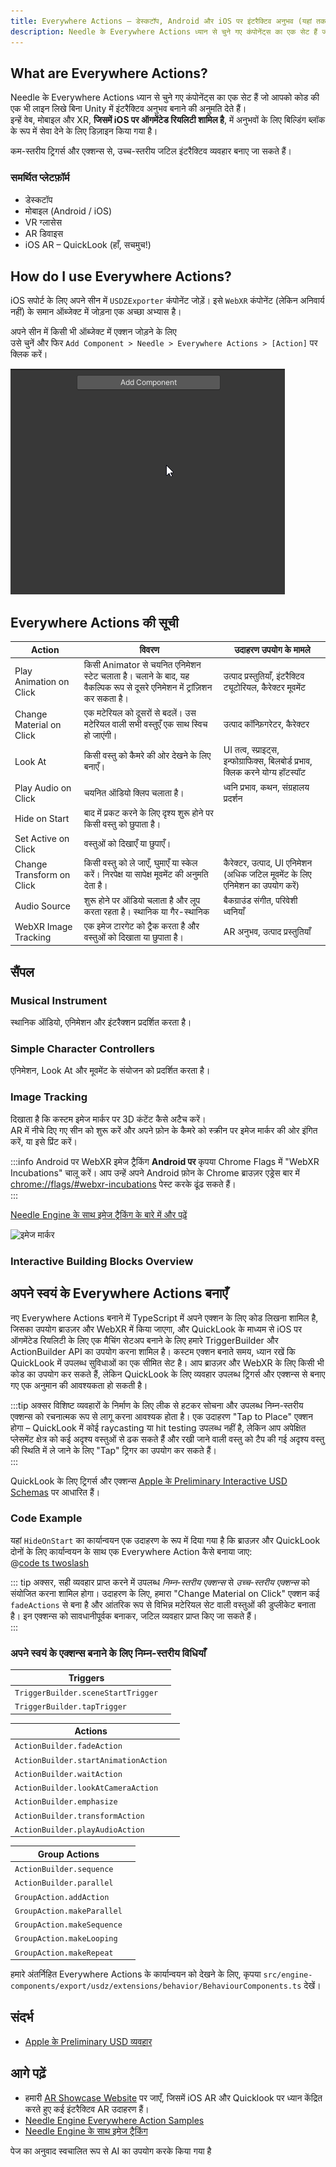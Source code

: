 ```yaml
---
title: Everywhere Actions — डेस्कटॉप, Android और iOS पर इंटरैक्टिव अनुभव (यहां तक कि AR भी)
description: Needle के Everywhere Actions ध्यान से चुने गए कंपोनेंट्स का एक सेट हैं जो आपको कोड की एक भी लाइन लिखे बिना Unity में इंटरैक्टिव अनुभव बनाने की अनुमति देते हैं। इन्हें वेब, मोबाइल और XR, **जिसमें iOS पर ऑगमेंटेड रियलिटी शामिल है**, में अनुभवों के लिए बिल्डिंग ब्लॉक के रूप में सेवा देने के लिए डिज़ाइन किया गया है। कम-स्तरीय ट्रिगर्स और एक्शन्स से, उच्च-स्तरीय जटिल इंटरैक्टिव व्यवहार बनाए जा सकते हैं।  
---
```


## What are Everywhere Actions?

Needle के Everywhere Actions ध्यान से चुने गए कंपोनेंट्स का एक सेट हैं जो आपको कोड की एक भी लाइन लिखे बिना Unity में इंटरैक्टिव अनुभव बनाने की अनुमति देते हैं।  
इन्हें वेब, मोबाइल और XR, **जिसमें iOS पर ऑगमेंटेड रियलिटी शामिल है**, में अनुभवों के लिए बिल्डिंग ब्लॉक के रूप में सेवा देने के लिए डिज़ाइन किया गया है।  

कम-स्तरीय ट्रिगर्स और एक्शन्स से, उच्च-स्तरीय जटिल इंटरैक्टिव व्यवहार बनाए जा सकते हैं।  

### समर्थित प्लेटफ़ॉर्म
- डेस्कटॉप
- मोबाइल (Android / iOS)
- VR ग्लासेस
- AR डिवाइस
- iOS AR – QuickLook (हाँ, सचमुच!)

## How do I use Everywhere Actions?

iOS सपोर्ट के लिए अपने सीन में `USDZExporter` कंपोनेंट जोड़ें। इसे `WebXR` कंपोनेंट (लेकिन अनिवार्य नहीं) के समान ऑब्जेक्ट में जोड़ना एक अच्छा अभ्यास है।

अपने सीन में किसी भी ऑब्जेक्ट में एक्शन जोड़ने के लिए  
उसे चुनें और फिर `Add Component > Needle > Everywhere Actions > [Action]` पर क्लिक करें।

![](/imgs/everywhere-actions-component-menu.gif)

## Everywhere Actions की सूची

| Action | विवरण | उदाहरण उपयोग के मामले |
| --- | --- | --- |
| Play Animation on Click | किसी Animator से चयनित एनिमेशन स्टेट चलाता है। चलाने के बाद, यह वैकल्पिक रूप से दूसरे एनिमेशन में ट्रांज़िशन कर सकता है। | उत्पाद प्रस्तुतियाँ, इंटरैक्टिव ट्यूटोरियल, कैरेक्टर मूवमेंट |
| Change Material on Click | एक मटेरियल को दूसरों से बदलें। उस मटेरियल वाली सभी वस्तुएँ एक साथ स्विच हो जाएंगी। | उत्पाद कॉन्फ़िगरेटर, कैरेक्टर |
| Look At | किसी वस्तु को कैमरे की ओर देखने के लिए बनाएँ। | UI तत्व, स्प्राइट्स, इन्फोग्राफिक्स, बिलबोर्ड प्रभाव, क्लिक करने योग्य हॉटस्पॉट |
| Play Audio on Click | चयनित ऑडियो क्लिप चलाता है। | ध्वनि प्रभाव, कथन, संग्रहालय प्रदर्शन |
| Hide on Start | बाद में प्रकट करने के लिए दृश्य शुरू होने पर किसी वस्तु को छुपाता है। |
| Set Active on Click | वस्तुओं को दिखाएँ या छुपाएँ। |  |
| Change Transform on Click | किसी वस्तु को ले जाएँ, घुमाएँ या स्केल करें। निरपेक्ष या सापेक्ष मूवमेंट की अनुमति देता है। | कैरेक्टर, उत्पाद, UI एनिमेशन (अधिक जटिल मूवमेंट के लिए एनिमेशन का उपयोग करें) |
| Audio Source | शुरू होने पर ऑडियो चलाता है और लूप करता रहता है। स्थानिक या गैर-स्थानिक | बैकग्राउंड संगीत, परिवेशी ध्वनियाँ |
| WebXR Image Tracking | एक इमेज टारगेट को ट्रैक करता है और वस्तुओं को दिखाता या छुपाता है। | AR अनुभव, उत्पाद प्रस्तुतियाँ |

## सैंपल

### Musical Instrument

स्थानिक ऑडियो, एनिमेशन और इंटरैक्शन प्रदर्शित करता है।

<sample src="https://engine.needle.tools/samples-uploads/musical-instrument" />

### Simple Character Controllers

एनिमेशन, Look At और मूवमेंट के संयोजन को प्रदर्शित करता है।  

<sample src="https://engine.needle.tools/samples-uploads/usdz-characters" />

### Image Tracking

दिखाता है कि कस्टम इमेज मार्कर पर 3D कंटेंट कैसे अटैच करें।   
AR में नीचे दिए गए सीन को शुरू करें और अपने फ़ोन के कैमरे को स्क्रीन पर इमेज मार्कर की ओर इंगित करें, या इसे प्रिंट करें।     


:::info Android पर WebXR इमेज ट्रैकिंग
**Android पर** कृपया Chrome Flags में "WebXR Incubations" चालू करें। आप उन्हें अपने Android फ़ोन के Chrome ब्राउज़र एड्रेस बार में [chrome://flags/#webxr-incubations](chrome://flags/#webxr-incubations) पेस्ट करके ढूंढ सकते हैं।  
:::

[Needle Engine के साथ इमेज ट्रैकिंग के बारे में और पढ़ें](./webxr-image-tracking.md)

<img src="https://engine.needle.tools/samples-uploads/image-tracking/assets/needle-marker.png" alt="इमेज मार्कर" width=300 />    

<sample src="https://engine.needle.tools/samples-uploads/image-tracking" />


### Interactive Building Blocks Overview

<sample src="https://engine.needle.tools/samples-uploads/usdz-interactivity" />

## अपने स्वयं के Everywhere Actions बनाएँ

नए Everywhere Actions बनाने में TypeScript में अपने एक्शन के लिए कोड लिखना शामिल है, जिसका उपयोग ब्राउज़र और WebXR में किया जाएगा, और QuickLook के माध्यम से iOS पर ऑगमेंटेड रियलिटी के लिए एक मैचिंग सेटअप बनाने के लिए हमारे TriggerBuilder और ActionBuilder API का उपयोग करना शामिल है। कस्टम एक्शन बनाते समय, ध्यान रखें कि QuickLook में उपलब्ध सुविधाओं का एक सीमित सेट है। आप ब्राउज़र और WebXR के लिए किसी भी कोड का उपयोग कर सकते हैं, लेकिन QuickLook के लिए व्यवहार उपलब्ध ट्रिगर्स और एक्शन्स से बनाए गए एक अनुमान की आवश्यकता हो सकती है। 

:::tip
अक्सर विशिष्ट व्यवहारों के निर्माण के लिए लीक से हटकर सोचना और उपलब्ध निम्न-स्तरीय एक्शन्स को रचनात्मक रूप से लागू करना आवश्यक होता है। एक उदाहरण "Tap to Place" एक्शन होगा – QuickLook में कोई raycasting या hit testing उपलब्ध नहीं है, लेकिन आप अपेक्षित प्लेसमेंट क्षेत्र को कई अदृश्य वस्तुओं से ढक सकते हैं और रखी जाने वाली वस्तु को टैप की गई अदृश्य वस्तु की स्थिति में ले जाने के लिए "Tap" ट्रिगर का उपयोग कर सकते हैं।  
:::

QuickLook के लिए ट्रिगर्स और एक्शन्स [Apple के Preliminary Interactive USD Schemas](https://developer.apple.com/documentation/arkit/usdz_schemas_for_ar/actions_and_triggers) पर आधारित हैं।

### Code Example

यहां `HideOnStart` का कार्यान्वयन एक उदाहरण के रूप में दिया गया है कि ब्राउज़र और QuickLook दोनों के लिए कार्यान्वयन के साथ एक Everywhere Action कैसे बनाया जाए:  
@[code ts twoslash](@code/component-everywhere-action-hideonstart.ts)

::: tip
अक्सर, सही व्यवहार प्राप्त करने में उपलब्ध _निम्न-स्तरीय एक्शन्स_ से _उच्च-स्तरीय एक्शन्स_ को संयोजित करना शामिल होगा। उदाहरण के लिए, हमारा "Change Material on Click" एक्शन कई `fadeActions` से बना है और आंतरिक रूप से विभिन्न मटेरियल सेट वाली वस्तुओं की डुप्लीकेट बनाता है। इन एक्शन्स को सावधानीपूर्वक बनाकर, जटिल व्यवहार प्राप्त किए जा सकते हैं।  
:::

### अपने स्वयं के एक्शन्स बनाने के लिए निम्न-स्तरीय विधियाँ

| Triggers | |
| --- | --- |
| `TriggerBuilder.sceneStartTrigger` | |
| `TriggerBuilder.tapTrigger` | |

| Actions | |
| --- | --- |
| `ActionBuilder.fadeAction` | |
| `ActionBuilder.startAnimationAction` | |
| `ActionBuilder.waitAction` | |
| `ActionBuilder.lookAtCameraAction` | |
| `ActionBuilder.emphasize` | |
| `ActionBuilder.transformAction` | |
| `ActionBuilder.playAudioAction` | |

|  Group Actions | |
| --- | --- |
| `ActionBuilder.sequence` | |
| `ActionBuilder.parallel` | |
| `GroupAction.addAction` | |
| `GroupAction.makeParallel` | |
| `GroupAction.makeSequence` | |
| `GroupAction.makeLooping` | |
| `GroupAction.makeRepeat` | |

हमारे अंतर्निहित Everywhere Actions के कार्यान्वयन को देखने के लिए, कृपया `src/engine-components/export/usdz/extensions/behavior/BehaviourComponents.ts` देखें।

## संदर्भ
- [Apple के Preliminary USD व्यवहार](https://developer.apple.com/augmented-reality/quick-look/)

## आगे पढ़ें 

- हमारी [AR Showcase Website](https://engine.needle.tools/projects/ar-showcase/) पर जाएँ, जिसमें iOS AR और Quicklook पर ध्यान केंद्रित करते हुए कई इंटरैक्टिव AR उदाहरण हैं।
- [Needle Engine Everywhere Action Samples](https://engine.needle.tools/samples/?overlay=samples&tag=everywhere+actions) 
- [Needle Engine के साथ इमेज ट्रैकिंग](./webxr-image-tracking.md)

पेज का अनुवाद स्वचालित रूप से AI का उपयोग करके किया गया है